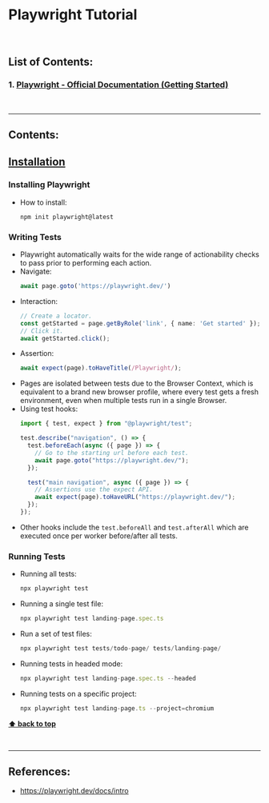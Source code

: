 # Playwright Tutorial

<br />

## List of Contents:
### 1. [Playwright - Official Documentation (Getting Started)](#content-1)

<br />

---

## Contents:

## [Installation](https://playwright.dev/docs/intro) <span id="content-1"></span>

### Installing Playwright
- How to install:
  ```shell
  npm init playwright@latest
  ```
  
### Writing Tests
- Playwright automatically waits for the wide range of actionability checks to pass prior to performing each action.
- Navigate:
  ```typescript
  await page.goto('https://playwright.dev/')
  ```
- Interaction:
  ```typescript
  // Create a locator.
  const getStarted = page.getByRole('link', { name: 'Get started' });
  // Click it.
  await getStarted.click();
  ```
- Assertion:
  ```typescript
  await expect(page).toHaveTitle(/Playwright/);
  ```
- Pages are isolated between tests due to the Browser Context, which is equivalent to a brand new browser profile, where every test gets a fresh environment, even when multiple tests run in a single Browser.
- Using test hooks:
  ```typescript
  import { test, expect } from "@playwright/test";
  
  test.describe("navigation", () => {
    test.beforeEach(async ({ page }) => {
      // Go to the starting url before each test.
      await page.goto("https://playwright.dev/");
    });
  
    test("main navigation", async ({ page }) => {
      // Assertions use the expect API.
      await expect(page).toHaveURL("https://playwright.dev/");
    });
  });
  ```
- Other hooks include the `test.beforeAll` and `test.afterAll` which are executed once per worker before/after all tests.

### Running Tests
- Running all tests:
  ```typescript
  npx playwright test
  ```
- Running a single test file:
  ```typescript
  npx playwright test landing-page.spec.ts
  ```
- Run a set of test files:
  ```typescript
  npx playwright test tests/todo-page/ tests/landing-page/
  ```
- Running tests in headed mode:
  ```typescript
  npx playwright test landing-page.spec.ts --headed
  ```
- Running tests on a specific project:
  ```typescript
  npx playwright test landing-page.ts --project=chromium
  ```

**[⬆ back to top](#list-of-contents)**

<br />

---
## References:
- https://playwright.dev/docs/intro